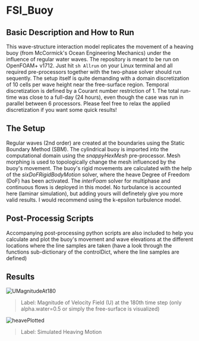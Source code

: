 # FSI_Buoy

## Basic Description and How to Run
This wave-structure interaction model replicates the movement of a heaving buoy (from McCormick's Ocean Engineering Mechanics) under the influence of regular water waves. The repository is meant to be run on OpenFOAM+ v1712. Just hit `sh Allrun` on your Linux terminal and all required pre-processors together with the two-phase solver should run sequently. The setup itself is quite demanding with a domain discretization of 10 cells per wave height near the free-surface region. Temporal discretization is defined by a Courant number restriction of 1. The total run-time was close to a full-day (24 hours), even though the case was run in parallel between 6 processors. Please feel free to relax the applied discretization if you want some quick results!

## The Setup
Regular waves (2nd order) are created at the boundaries using the Static Boundary Method (SBM). The cylindrical buoy is imported into the computational domain using the _snappyHexMesh_ pre-processor. Mesh morphing is used to topologically change the mesh influenced by the buoy's movement. The buoy's rigid movements are calculated with the help of the _sixDoFRigidBodyMotion_ solver, where the heave Degree of Freedom (DoF) has been activated. The _interFoam_ solver for multiphase and continuous flows is deployed in this model. No turbulance is accounted here (laminar simulation), but adding yours will definetely give you more valid results. I would recommend using the k-epsilon turbulence model.

## Post-Processig Scripts
Accompanying post-processing python scripts are also included to help you calculate and plot the buoy's movement and wave elevations at the different locations where the line samples are taken (have a look through the functions sub-dictionary of the controlDict, where the line samples are defined)

## Results
![UMagnitudeAt180](https://user-images.githubusercontent.com/55588269/134431923-abcb51bf-9b52-4fb4-82b4-e3172cab0718.png)
>Label: Magnitude of Velocity Field (U) at the 180th time step (only alpha.water=0.5 or simply the free-surface is visualized)

![heavePlotted](https://user-images.githubusercontent.com/55588269/134432256-8500b9eb-f2f2-4da5-9b18-b88ee8786a62.png)   
>Label: Simulated Heaving Motion
